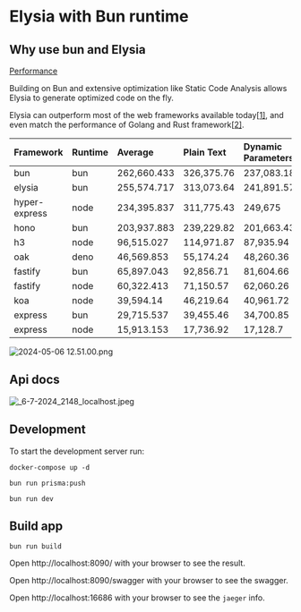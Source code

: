 # Elysia with Bun runtime

## Why use bun and Elysia
[Performance](https://elysiajs.com/at-glance.html#performance)

Building on Bun and extensive optimization like Static Code Analysis allows Elysia to generate optimized code on the fly.

Elysia can outperform most of the web frameworks available today[[1\]](https://elysiajs.com/at-glance.html#ref-1), and even match the performance of Golang and Rust framework[[2\]](https://elysiajs.com/at-glance.html#ref-2).

| Framework     | Runtime | Average     | Plain Text | Dynamic Parameters | JSON Body  |
| :------------ | :------ | :---------- | :--------- | :----------------- | :--------- |
| bun           | bun     | 262,660.433 | 326,375.76 | 237,083.18         | 224,522.36 |
| elysia        | bun     | 255,574.717 | 313,073.64 | 241,891.57         | 211,758.94 |
| hyper-express | node    | 234,395.837 | 311,775.43 | 249,675            | 141,737.08 |
| hono          | bun     | 203,937.883 | 239,229.82 | 201,663.43         | 170,920.4  |
| h3            | node    | 96,515.027  | 114,971.87 | 87,935.94          | 86,637.27  |
| oak           | deno    | 46,569.853  | 55,174.24  | 48,260.36          | 36,274.96  |
| fastify       | bun     | 65,897.043  | 92,856.71  | 81,604.66          | 23,229.76  |
| fastify       | node    | 60,322.413  | 71,150.57  | 62,060.26          | 47,756.41  |
| koa           | node    | 39,594.14   | 46,219.64  | 40,961.72          | 31,601.06  |
| express       | bun     | 29,715.537  | 39,455.46  | 34,700.85          | 14,990.3   |
| express       | node    | 15,913.153  | 17,736.92  | 17,128.7           | 12,873.84  |

![2024-05-06 12.51.00.png](https://s2.loli.net/2024/05/06/1TDsQYSHNvngmw9.png)

## Api docs
![_6-7-2024_2148_localhost.jpeg](https://s2.loli.net/2024/07/06/POZSw2aNh1D8LQY.jpg)


## Development
To start the development server run:

```docker
docker-compose up -d
```

```shell
bun run prisma:push
```

```shell
bun run dev
```

## Build app
```shell
bun run build
```

Open http://localhost:8090/ with your browser to see the result.

Open http://localhost:8090/swagger with your browser to see the swagger.

Open http://localhost:16686 with your browser to see the `jaeger` info.


